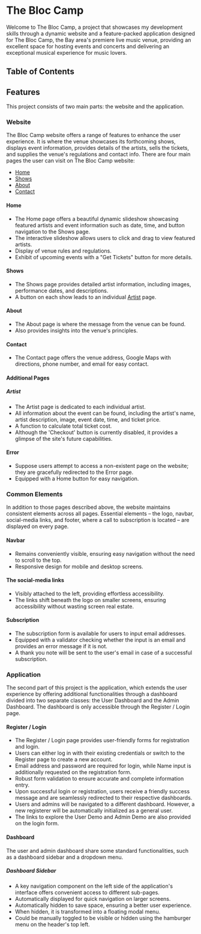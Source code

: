 # The Bloc Camp

Welcome to The Bloc Camp, a project that showcases my development skills through a dynamic website and a feature-packed application designed for The Bloc Camp, the Bay area's premiere live music venue, providing an excellent space for hosting events and concerts and delivering an exceptional musical experience for music lovers.

## Table of Contents

## Features

This project consists of two main parts: the website and the application.

### Website

The Bloc Camp website offers a range of features to enhance the user experience. It is where the venue showcases its forthcoming shows, displays event information, provides details of the artists, sells the tickets, and supplies the venue's regulations and contact info. There are four main pages the user can visit on The Bloc Camp website:

- [Home](#home)
- [Shows](#shows)
- [About](#about)
- [Contact](#contact)

#### Home

<a name="home"></a>

- The Home page offers a beautiful dynamic slideshow showcasing featured artists and event information such as date, time, and button navigation to the Shows page.
- The interactive slideshow allows users to click and drag to view featured artists.
- Display of venue rules and regulations.
- Exhibit of upcoming events with a "Get Tickets" button for more details.

#### Shows

<a name="shows"></a>

- The Shows page provides detailed artist information, including images, performance dates, and descriptions.
- A button on each show leads to an individual [Artist](#artist) page.

#### About

<a name="about"></a>

- The About page is where the message from the venue can be found.
- Also provides insights into the venue's principles.

#### Contact

<a name="conatct"></a>

- The Contact page offers the venue address, Google Maps with directions, phone number, and email for easy contact.

#### Additional Pages

##### Artist

<a name="artist"></a>

- The Artist page is dedicated to each individual artist.
- All information about the event can be found, including the artist's name, artist description, image, event date, time, and ticket price.
- A function to calculate total ticket cost.
- Although the 'Checkout' button is currently disabled, it provides a glimpse of the site's future capabilities.

#### Error

- Suppose users attempt to access a non-existent page on the website; they are gracefully redirected to the Error page.
- Equipped with a Home button for easy navigation.

### Common Elements

In addition to those pages described above, the website maintains consistent elements across all pages. Essential elements – the logo, navbar, social-media links, and footer, where a call to subscription is located – are displayed on every page.

#### Navbar

- Remains conveniently visible, ensuring easy navigation without the need to scroll to the top.
- Responsive design for mobile and desktop screens.

#### The social-media links

- Visibly attached to the left, providing effortless accessibility.
- The links shift beneath the logo on smaller screens, ensuring accessibility without wasting screen real estate.

#### Subscription

- The subscription form is available for users to input email addresses.
- Equipped with a validator checking whether the input is an email and provides an error message if it is not.
- A thank you note will be sent to the user's email in case of a successful subscription.

### Application

The second part of this project is the application, which extends the user experience by offering additional functionalities through a dashboard divided into two separate classes: the User Dashboard and the Admin Dashboard. The dashboard is only accessible through the Register / Login page.

#### Register / Login

- The Register / Login page provides user-friendly forms for registration and login.
- Users can either log in with their existing credentials or switch to the Register page to create a new account.
- Email address and password are required for login, while Name input is additionally requested on the registration form.
- Robust form validation to ensure accurate and complete information entry.
- Upon successful login or registration, users receive a friendly success message and are seamlessly redirected to their respective dashboards.
- Users and admins will be navigated to a different dashboard. However, a new registerer will be automatically initialized as a general user.
- The links to explore the User Demo and Admin Demo are also provided on the login form.

#### Dashboard

The user and admin dashboard share some standard functionalities, such as a dashboard sidebar and a dropdown menu.

##### Dashboard Sidebar

- A key navigation component on the left side of the application's interface offers convenient access to different sub-pages.
- Automatically displayed for quick navigation on larger screens.
- Automatically hidden to save space, ensuring a better user experience.
- When hidden, it is transformed into a floating modal menu.
- Could be manually toggled to be visible or hidden using the hamburger menu on the header's top left.
